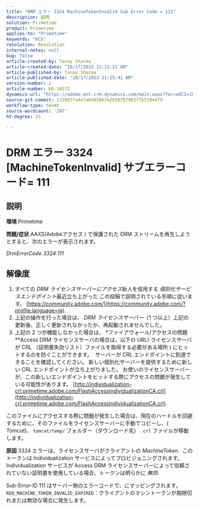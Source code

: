 ```yaml
---
title: "DRM エラー 3324 MachineTokenInvalid Sub Error Code = 111"
description: 説明
solution: Primetime
product: Primetime
applies-to: "Primetime"
keywords: "KCS"
resolution: Resolution
internal-notes: null
bug: false
article-created-by: Tanay Sharma .
article-created-date: "10/17/2022 11:11:21 AM"
article-published-by: Tanay Sharma .
article-published-date: "10/17/2022 11:25:41 AM"
version-number: 2
article-number: KA-16572
dynamics-url: "https://adobe-ent.crm.dynamics.com/main.aspx?forceUCI=1&pagetype=entityrecord&etn=knowledgearticle&id=3f32406c-0c4e-ed11-bba2-0022480868ff"
source-git-commit: 1339877a447a6d85067e2938787902f7b5194d79
workflow-type: tm+mt
source-wordcount: '297'
ht-degree: 1%

---
```


# DRM エラー 3324 [MachineTokenInvalid] サブエラーコード= 111

## 説明

<b>環境</b>
Primetime


<b>問題/症状</b>
AAXS(Adobeアクセス ) で保護された DRM ストリームを再生しようとすると、次のエラーが表示されます。

*DrmErrorCode 3324:111*


## 解像度


1. すべての *DRM ライセンスサーバーにアクセス*&#x200B;新人を信用する *個別化サービスエンドポイント*&#x200B;最近立ち上がった この投稿で説明されている手順に従います。 [https://community.adobe.com/](https://community.adobe.com/?profile.language=ja).
2. 上記の操作を行った場合は、 *DRM ライセンスサーバー*（1 つ以上）上記の更新後、正しく更新されなかったか、再起動されませんでした。
3. 上記の 2 つが機能しなかった場合は、 *ファイアウォール/アクセスの問題**Access DRM ライセンスサーバの場合は、以下の URL( ライセンスサーバが CRL （証明書失効リスト）ファイルを取得する必要がある場所 ) にヒットするのを防ぐことができます。  サーバーが CRL エンドポイントに到達できることを確認してください。 新しい個別化サーバーを提供するために新しい CRL エンドポイントが立ち上がりました。 お使いのライセンスサーバーが、この新しいエンドポイントをヒットする際にアクセスの問題が発生している可能性があります。 [http://individualization-crl.primetime.adobe.com/FlashAccessIndividualizationCA.crl](http://individualization-crl.primetime.adobe.com/FlashAccessIndividualizationCA.crl).


このファイルにアクセスする際に問題が発生した場合は、現在のハードルを回避するために、そのファイルをライセンスサーバーに手動でコピーし、( *Tomcat*)、 `tomcat/temp/` フォルダー（ダウンロード先） `.crl` ファイルが移動します。


<b>原因</b>
3324 エラーは、ライセンスサーバがクライアントの *MachineToken*.  このトークンは Individualization サービスによってプロビジョニングされます。Individualization サービスが Access DRM ライセンスサーバーによって信頼されていない証明書を使用している場合、トークンは明らかに *無効*.

Sub-Error-ID 111 はサーバー側のエラーコードで、にマッピングされます。 `REQ_MACHINE_TOKEN_INVALID_EXPIRED`：クライアントのマシントークンが期限切れまたは無効な場合に発生します。
